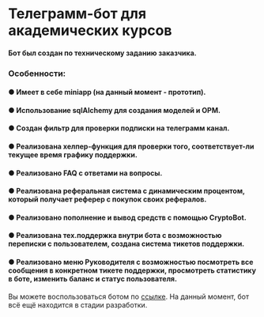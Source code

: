 # Телеграмм-бот для академических курсов

#### Бот был создан по техническому заданию заказчика.

### Особенности:

#### ● Имеет в себе miniapp (на данный момент - прототип).

#### ● Использование sqlAlchemy для создания моделей и ОРМ.

#### ● Создан фильтр для проверки подписки на телеграмм канал.

#### ● Реализована хелпер-функция для проверки того, соответствует-ли текущее время графику поддержки.

#### ● Реализовано FAQ с ответами на вопросы.

#### ● Реализована реферальная система с динамическим процентом, который получает реферер с покупок своих рефералов.

#### ● Реализовано пополнение и вывод средств с помощью CryptoBot.

#### ● Реализована тех.поддержка внутри бота с возможностью переписки с пользователем, создана система тикетов поддержки.

#### ● Реализовано меню Руководителя с возможностью посмотреть все сообщения в конкретном тикете поддержки, просмотреть статистику в боте, изменить баланс и статус пользователя.

Вы можете воспользоваться ботом по [ссылке](https://t.me/DarkSkill_bot). На данный момент, бот всё ещё находится в стадии разработки.
